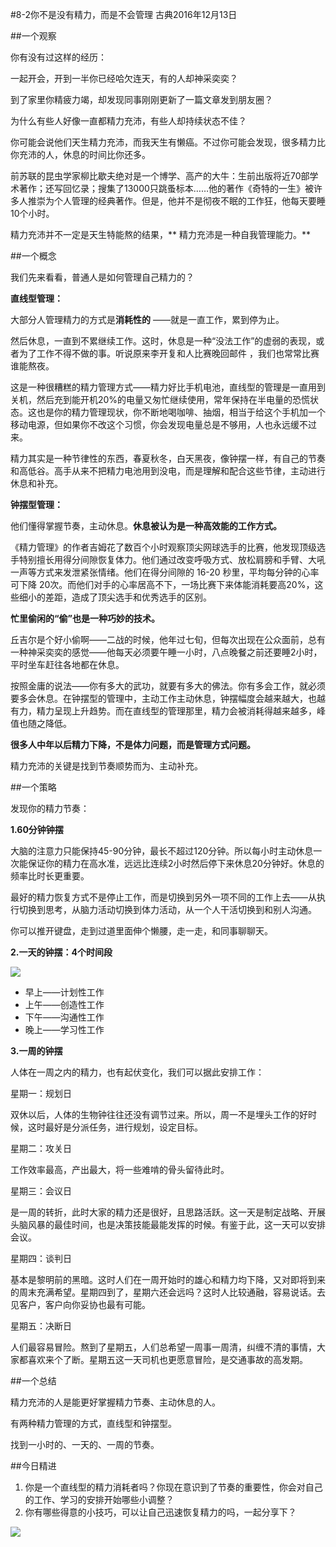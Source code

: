 #8-2你不是没有精力，而是不会管理 
古典2016年12月13日

##一个观察

你有没有过这样的经历：

一起开会，开到一半你已经哈欠连天，有的人却神采奕奕？

到了家里你精疲力竭，却发现同事刚刚更新了一篇文章发到朋友圈？

为什么有些人好像一直都精力充沛，有些人却持续状态不佳？

你可能会说他们天生精力充沛，而我天生有懒癌。不过你可能会发现，很多精力比你充沛的人，休息的时间比你还多。

前苏联的昆虫学家柳比歇夫绝对是一个博学、高产的大牛：生前出版将近70部学术著作；还写回忆录；搜集了13000只跳蚤标本……他的著作《奇特的一生》被许多人推崇为个人管理的经典著作。但是，他并不是彻夜不眠的工作狂，他每天要睡10个小时。

精力充沛并不一定是天生特能熬的结果，** 精力充沛是一种自我管理能力。**

##一个概念

我们先来看看，普通人是如何管理自己精力的？

**直线型管理：**

大部分人管理精力的方式是**消耗性的** ——就是一直工作，累到停为止。

然后休息，一直到不累继续工作。这时，休息是一种“没法工作”的虚弱的表现，或者为了工作不得不做的事。听说原来李开复和人比赛晚回邮件 ，我们也常常比赛谁能熬夜。

这是一种很糟糕的精力管理方式——精力好比手机电池，直线型的管理是一直用到关机，然后充到能开机20%的电量又匆忙继续使用，常年保持在半电量的恐慌状态。这也是你的精力管理现状，你不断地喝咖啡、抽烟，相当于给这个手机加一个移动电源，但如果你不改这个习惯，你会发现电量总是不够用，人也永远缓不过来。

精力其实是一种节律性的东西，春夏秋冬，白天黑夜，像钟摆一样，有自己的节奏和高低谷。高手从来不把精力电池用到没电，而是理解和配合这些节律，主动进行休息和补充。

**钟摆型管理：**

他们懂得掌握节奏，主动休息。**休息被认为是一种高效能的工作方式。**

《精力管理》的作者吉姆花了数百个小时观察顶尖网球选手的比赛，他发现顶级选手特别擅长用得分间隙恢复体力。他们通过改变呼吸方式、放松肩膀和手臂、大吼一声等方式来发泄紧张情绪。他们在得分间隙的 16-20 秒里，平均每分钟的心率可下降 20次。而他们对手的心率居高不下，一场比赛下来体能消耗要高20%，这些细小的差距，造成了顶尖选手和优秀选手的区别。

**忙里偷闲的“偷”也是一种巧妙的技术。**

丘吉尔是个好小偷啊——二战的时候，他年过七旬，但每次出现在公众面前，总有一种神采奕奕的感觉——他每天必须要午睡一小时，八点晚餐之前还要睡2小时，平时坐车赶往各地都在休息。

按照金庸的说法——你有多大的武功，就要有多大的佛法。你有多会工作，就必须要多会休息。在钟摆型的管理中，主动工作主动休息，钟摆幅度会越来越大，也越有力，精力呈现上升趋势。而在直线型的管理那里，精力会被消耗得越来越多，峰值也随之降低。

**很多人中年以后精力下降，不是体力问题，而是管理方式问题。**

精力充沛的关键是找到节奏顺势而为、主动补充。

##一个策略

发现你的精力节奏：

**1.60分钟钟摆**

大脑的注意力只能保持45-90分钟，最长不超过120分钟。所以每小时主动休息一次能保证你的精力在高水准，远远比连续2小时然后停下来休息20分钟好。休息的频率比时长更重要。

最好的精力恢复方式不是停止工作，而是切换到另外一项不同的工作上去——从执行切换到思考，从脑力活动切换到体力活动，从一个人干活切换到和别人沟通。

你可以推开键盘，走到过道里面伸个懒腰，走一走，和同事聊聊天。

**2.一天的钟摆：4个时间段**

![](./_image/WechatIMG73.png)
- 早上——计划性工作
- 上午——创造性工作
- 下午——沟通性工作
- 晚上——学习性工作

**3.一周的钟摆**

人体在一周之内的精力，也有起伏变化，我们可以据此安排工作：

星期一：规划日

双休以后，人体的生物钟往往还没有调节过来。所以，周一不是埋头工作的好时候，这时最好是分派任务，进行规划，设定目标。

星期二：攻关日

工作效率最高，产出最大，将一些难啃的骨头留待此时。

星期三：会议日

是一周的转折，此时大家的精力还是很好，且思路活跃。这一天是制定战略、开展头脑风暴的最佳时间，也是决策技能最能发挥的时候。有鉴于此，这一天可以安排会议。

星期四：谈判日

基本是黎明前的黑暗。这时人们在一周开始时的雄心和精力均下降，又对即将到来的周末充满希望。星期四到了，星期六还会远吗？这时人比较通融，容易说话。去见客户，客户向你妥协也最有可能。

星期五：决断日

人们最容易冒险。熬到了星期五，人们总希望一周事一周清，纠缠不清的事情，大家都喜欢来个了断。星期五这一天司机也更愿意冒险，是交通事故的高发期。

##一个总结

精力充沛的人是能更好掌握精力节奏、主动休息的人。

有两种精力管理的方式，直线型和钟摆型。

找到一小时的、一天的、一周的节奏。

##今日精进

1. 你是一个直线型的精力消耗者吗？你现在意识到了节奏的重要性，你会对自己的工作、学习的安排开始哪些小调整？
2. 你有哪些得意的小技巧，可以让自己迅速恢复精力的吗，一起分享下？

![](./_image/WechatIMG74.jpeg)
